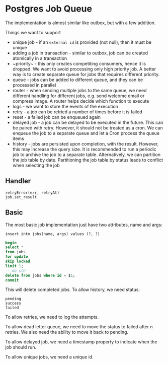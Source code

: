 # Postgres Job Queue

The implementation is almost similar like outbox, but with a few addition.

Things we want to support
- unique job - if an `external id` is provided (not null), then it must be unique
- adding a job in transaction - similar to outbox, job can be created atomically in a transaction
- ~priority~ - this only creates competiting consumers, hence it is dropped. We want to avoid processing only high priority job. A better way is to create separate queue for jobs that requires different priority.
- queue - jobs can be added to different queue, and they can be processed in parallel
- router - when sending multiple jobs to the same queue, we need different handling for different jobs, e.g. send welcome email or compress image. A router helps decide which function to execute
- logs - we want to store the events of the execution
- retry - a job can be retried a number of times before it is failed
- reset - a failed job can be enqueued again
- delayed job - a job can be delayed to be executed in the future. This can be paired with retry. However, it should not be treated as a cron. We can enqueue the job to a separate queue and let a Cron process the queue items
- history - jobs are persisted upon completion, with the result. However, this may increase the query size. It is recommended to run a periodic job to archive the job to a separate table. Alternatively, we can partition the job table by date. Partitioning the job table by status leads to conflict when selecting the job


## Handler

```
retryError(err, retryAt)
job.set_result
```

## Basic

The most basic job implementation just have two attributes, name and args:

```
insert into jobs(name, args) values (?, ?)
```

```sql
begin
select *
from jobs
for update
skip locked
limit 1;
-- do sth
delete from jobs where id = $1;
commit
```

This will delete completed jobs. To allow history, we need status:

```
pending
success
failed
```

To allow retries, we need to log the attempts.

To allow dead letter queue, we need to move the status to failed after n retries. We also need the ability to move it back to pending.

To allow delayed job, we need a timestamp property to indicate when the job should run.

To allow unique jobs, we need a unique id.


